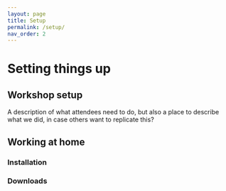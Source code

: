 ```yaml
---
layout: page
title: Setup
permalink: /setup/
nav_order: 2
---
```


# Setting things up

## Workshop setup
A description of what attendees need to do, but also a place to describe what we did, in case others want to replicate this?

## Working at home
### Installation
### Downloads


